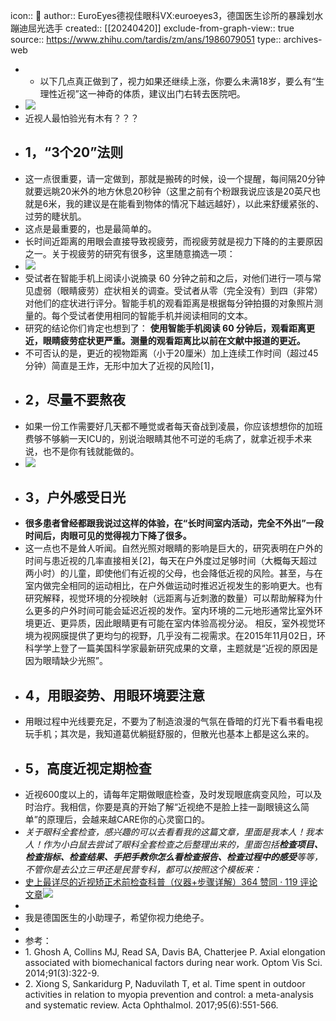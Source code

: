icon:: 💾
author:: EuroEyes德视佳眼科VX:euroeyes3，德国医生诊所的暴躁划水蹦迪屈光选手
created:: [[20240420]]
exclude-from-graph-view:: true
source:: https://www.zhihu.com/tardis/zm/ans/1986079051
type:: archives-web

- - 以下几点真正做到了，视力如果还继续上涨，你要么未满18岁，要么有“生理性近视”这一神奇的体质，建议出门右转去医院吧。
- ![](assets/2024/v2-1a3d52c527a93058fc5f8e2f9b6068bb_r.jpg)
- 近视人最怕验光有木有？？？
- ## **1，“3个20”法则**
- 这一点很重要，请一定做到，那就是搬砖的时候，设一个提醒，每间隔20分钟就要远眺20米外的地方休息20秒钟（这里之前有个粉跟我说应该是20英尺也就是6米，我的建议是在能看到物体的情况下越远越好），以此来舒缓紧张的、过劳的睫状肌。
- 这点是最重要的，也是最简单的。
- 长时间近距离的用眼会直接导致视疲劳，而视疲劳就是视力下降的的主要原因之一。关于视疲劳的研究有很多，这里随意摘选一项：
- ![](assets/2024/v2-65d2c874e9fd24fae9424c92bd25e87c_r.jpg)
- 受试者在智能手机上阅读小说摘录 60 分钟之前和之后，对他们进行一项与常见虚弱（眼睛疲劳）症状相关的调查。受试者从零（完全没有）到四（非常）对他们的症状进行评分。智能手机的观看距离是根据每分钟拍摄的对象照片测量的。每个受试者使用相同的智能手机并阅读相同的文本。
- 研究的结论你们肯定也想到了： **使用智能手机阅读 60 分钟后，观看距离更近，眼睛疲劳症状更严重。测量的观看距离比以前在文献中报道的更近。**
- 不可否认的是，更近的视物距离（小于20厘米）加上连续工作时间（超过45分钟）简直是王炸，无形中加大了近视的风险\[1\]，
- ## **2，尽量不要熬夜**
- 如果一份工作需要好几天都不睡觉或者每天奋战到凌晨，你应该想想你的加班费够不够躺一天ICU的，别说治眼睛其他不可逆的毛病了，就拿近视手术来说，也不是你有钱就能做的。
- ![](assets/2024/v2-82a137c819369ecfbf56bd4b487b4ecd_r.jpg)
- ## **3，户外感受日光**
- **很多患者曾经都跟我说过这样的体验，在“长时间室内活动，完全不外出”一段时间后，肉眼可见的觉得视力下降了很多。**
- 这一点也不是耸人听闻。自然光照对眼睛的影响是巨大的，研究表明在户外的时间与患近视的几率直接相关\[2\]，每天在户外度过足够时间（大概每天超过两小时）的儿童，即使他们有近视的父母，也会降低近视的风险。甚至，与在室内做完全相同的运动相比，在户外做运动时推迟近视发生的影响更大。也有研究解释，视觉环境的分视映射（远距离与近刺激的数量）可以帮助解释为什么更多的户外时间可能会延迟近视的发作。室内环境的二元地形通常比室外环境更近、更异质，因此眼睛更有可能在室内体验高视分泌。 相反，室外视觉环境为视网膜提供了更均匀的视野，几乎没有二视需求。在2015年11月02日，环科学学上登了一篇美国科学家最新研究成果的文章，主题就是“近视的原因是因为眼晴缺少光照”。
- ## **4，用眼姿势、用眼环境要注意**
- 用眼过程中光线要充足，不要为了制造浪漫的气氛在昏暗的灯光下看书看电视玩手机；其次是，我知道葛优躺挺舒服的，但散光也基本上都是这么来的。
- ## **5，高度近视定期检查**
- 近视600度以上的，请每年定期做眼底检查，及时发现眼底病变风险，可以及时治疗。我相信，你要是真的开始了解“近视绝不是脸上挂一副眼镜这么简单”的原理后，会越来越CARE你的心灵窗口的。
- _关于眼科全套检查，感兴趣的可以去看看我的这篇文章，里面是我本人！我本人！作为小白鼠去尝试了眼科全套检查之后整理出来的，里面包括_**_检查项目、检查指标、检查结果、手把手教你怎么看检查报告、检查过程中的感受_**_等等，不管你是去公立三甲还是民营专科，都可以按照这个模板来：_
- [史上最详尽的近视矫正术前检查科普（仪器+步骤详解）364 赞同 · 119 评论文章![](assets/2024/v2-c4f8c94ad04398ade748633ebe2ce7bc_ipico.jpg)](https://zhuanlan.zhihu.com/p/371689077)
-
- 我是德国医生的小助理子，希望你视力绝绝子。
-
- 参考：
- 1\. Ghosh A, Collins MJ, Read SA, Davis BA, Chatterjee P. Axial elongation associated with biomechanical factors during near work. Optom Vis Sci. 2014;91(3):322-9.
- 2\. Xiong S, Sankaridurg P, Naduvilath T, et al. Time spent in outdoor activities in relation to myopia prevention and control: a meta-analysis and systematic review. Acta Ophthalmol. 2017;95(6):551-566.
